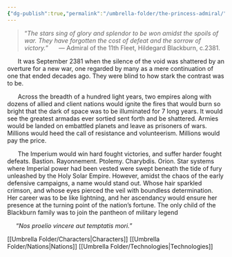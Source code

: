 ```yaml
---
{"dg-publish":true,"permalink":"/umbrella-folder/the-princess-admiral/"}
---
```


> “*The stars sing of glory and splendor to be won amidst the spoils of war. They have forgotten the cost of defeat and the sorrow of victory.*”
> $\quad$ — Admiral of the 11th Fleet, Hildegard Blackburn, c.2381.

 $\quad$ It was September 2381 when the silence of the void was shattered by an overture for a new war, one regarded by many as a mere continuation of one that ended decades ago. They were blind to how stark the contrast was to be.
  
 $\quad$ Across the breadth of a hundred light years, two empires along with dozens of allied and client nations would ignite the fires that would burn so bright that the dark of space was to be illuminated for 7 long years. It would see the greatest armadas ever sortied sent forth and be shattered. Armies would be landed on embattled planets and leave as prisoners of wars. Millions would heed the call of resistance and volunteerism. Millions would pay the price.
  
 $\quad$ The Imperium would win hard fought victories, and suffer harder fought defeats. Bastion. Rayonnement. Ptolemy. Charybdis. Orion. Star systems where Imperial power had been vested were swept beneath the tide of fury unleashed by the Holy Solar Empire. However, amidst the chaos of the early defensive campaigns, a name would stand out. Whose hair sparkled crimson, and whose eyes pierced the veil with boundless determination. Her career was to be like lightning, and her ascendancy would ensure her presence at the turning point of the nation’s fortune. The only child of the Blackburn family was to join the pantheon of military legend 
  
$\quad$ “*Nos proelio vincere aut temptatis mori.*” 

[[Umbrella Folder/Characters\|Characters]]
[[Umbrella Folder/Nations\|Nations]]
[[Umbrella Folder/Technologies\|Technologies]]



